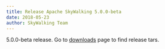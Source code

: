 ```yaml
---
title: Release Apache SkyWalking 5.0.0-beta
date: 2018-05-23
author: SkyWalking Team
---
```


5.0.0-beta release. Go to [downloads](/downloads) page to find release tars.
